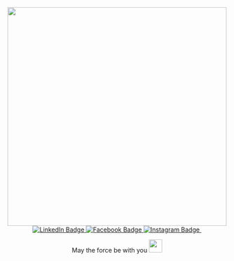 <div id="header" align="center">
  <img src="https://media.giphy.com/media/x9DVHBmO750Ji/giphy.gif?cid=ecf05e47app1q2qop4ygq9mrdxle2q2yr7rqb17nlu2xy9zc&rid=giphy.gif&ct=g" width="500"/>
  <div id="badges">
  <a href="your-linkedin-URL">
    <img src="https://img.shields.io/badge/LinkedIn-blue?style=for-the-badge&logo=linkedin&logoColor=white" alt="LinkedIn Badge"/>
  </a>
  <a href="your-youtube-URL">
    <img src="https://img.shields.io/badge/YouTube-red?style=for-the-badge&logo=youtube&logoColor=white" alt="Facebook Badge"/>
  </a>
  <a href="your-twitter-URL">
    <img src="https://img.shields.io/badge/Instagram-pink?style=for-the-badge&logo=instagram&logoColor=white" alt="Instagram Badge"/>
  </a>
    <img src="https://komarev.com/ghpvc/?username=LukeMenti&style=flat-square&color=blue" alt=""/>
    
  May the force be with you
  <img src="[https://media.giphy.com/media/hvRJCLFzcasrR4ia7z/giphy.gif]" width="30px"/>
</h1>
</div>
